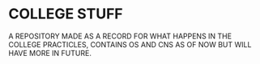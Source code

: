 # COLLEGE STUFF

A REPOSITORY MADE AS A RECORD FOR WHAT HAPPENS IN THE COLLEGE PRACTICLES, CONTAINS OS AND CNS AS OF NOW BUT WILL HAVE MORE IN FUTURE.
